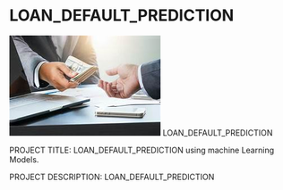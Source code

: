 # LOAN_DEFAULT_PREDICTION

![image](images/logo.jpg) LOAN_DEFAULT_PREDICTION

PROJECT TITLE:
           LOAN_DEFAULT_PREDICTION using machine Learning Models.
           
PROJECT DESCRIPTION:
          LOAN_DEFAULT_PREDICTION
